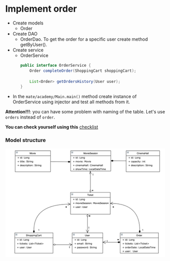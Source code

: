 # Implement order

- Create models
    - Order
- Create DAO
    - OrderDao. To get the order for a specific user create method getByUser().
- Create service  
    - OrderService
        ```java
        public interface OrderService {
            Order completeOrder(ShoppingCart shoppingCart);
            
            List<Order> getOrdersHistory(User user);
        }
        ``` 
- In the `mate/academy/Main.main()` method create instance of OrderService using injector and test all methods from it.   

__Attention!!!__: you can have some problem with naming of the table. Let's use `orders` instead of `order`.

__You can check yourself using this__ [checklist](https://mate-academy.github.io/jv-program-common-mistakes/hibernate/add-order/add-order-hw)  

### Model structure 
![pic](Hibernate_Cinema_Uml.png)
